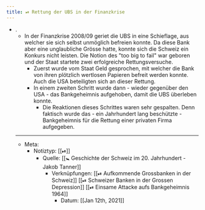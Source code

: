 ```yaml
---
title: ⏯ Rettung der UBS in der Finanzkrise
---
```


- .
	- In der Finanzkrise 2008/09 geriet die UBS in eine Schieflage, aus welcher sie sich selbst unmöglich befreien konnte. Da diese Bank aber eine unglaubliche Grösse hatte, konnte sich die Schweiz ein Konkurs nicht leisten. Die Notion des "too big to fail" war geboren und der Staat startete zwei erfolgreiche Rettungsversuche.
		- Zuerst wurde vom Staat Geld gesprochen, mit welcher die Bank von ihren plötzlich wertlosen Papieren befreit werden konnte. Auch die USA beteiligten sich an dieser Rettung.
		- In einem zweiten Schritt wurde dann - wieder gegenüber den USA - das Bankgeheimnis aufgehoben, damit die UBS überleben konnte.
			- Die Reaktionen dieses Schrittes waren sehr gespalten. Denn faktisch wurde das - ein Jahrhundert lang beschützte - Bankgeheimnis für die Rettung einer privaten Firma aufgegeben.
	- ---
	- Meta:
		- Notiztyp: [[⏯]]
			- Quelle: [[🚼 Geschichte der Schweiz im 20. Jahrhundert - Jakob Tanner]]
				- Verknüpfungen: [[⏯ Aufkommende Grossbanken in der Schweiz]] [[⏯ Schweizer Banken in der Grossen Depression]] [[⏯ Einsame Attacke aufs Bankgeheimnis 1964]]
					- Datum: [[Jan 12th, 2021]]